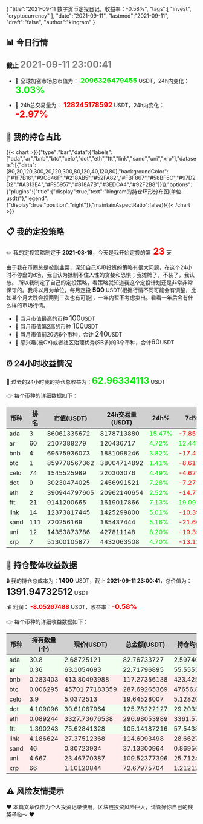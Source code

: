 {
  "title":"2021-09-11 数字货币定投日记，收益率：-0.58%",
  "tags":[
    "invest",
    "cryptocurrency"
  ],
  "date":"2021-09-11",
  "lastmod":"2021-09-11",
  "draft":"false",
  "author":"kingram"
}

##  📊 今日行情
### 截止 <font color=grey size=5 >**2021-09-11 23:00:41**</font>
- 🍖 全球加密市场总市值为：<font color=#00EC00 size=4 > **2096326479455**</font> USDT，24h内变化：<font color=#00EC00 size=5 > **3.03%**</font>

- 🍤 24h总交易量为：<font color=#FF0000 size=4 > **128245178592**</font> USDT，24h内变化：<font color=#FF0000 size=5 > **-2.97%**</font>

## 🎨 我的持仓占比
   {{< chart >}}{"type":"bar","data":{"labels":["ada","ar","bnb","btc","celo","dot","eth","ftt","link","sand","uni","xrp"],"datasets":[{"data":[80,20,120,300,20,120,300,80,120,40,120,80],"backgroundColor":["#1F7B16","#9C846F","#218AB5","#52FA82","#FBF867","#58BF5C","#97D2D2","#A313E4","#F95957","#818A7B","#3EDCA4","#92F2B8"]}]},"options":{"plugins":{"title":{"display":true,"text":"kingram的持仓环形分布图(单位：usdt)"},"legend":{"display":true,"position":"right"}},"maintainAspectRatio":false}}{{< /chart >}}

## 📋 我的定投策略
 ✏️ 我的定投策略制定于 **2021-08-19**，今天是我开始定投的第<font color=#FF0000 size=5 > **23**</font> 天

<div>由于我在币圈总是被割韭菜，深知自己XJB投资的策略有很大问题，在这个24小时不停盘的d场，我自认为抵制不住人性的贪婪和恐惧；我摊牌了，不装了，我认怂。
所以我制定了自己的定投策略，看策略就知道我这个定投计划还是非常非常保守的。我将以月为单位，每月定投 <font size=3 ><strong> 500 </strong></font> USDT(根据行情不同可能会有调整，比如某个月大跌会投两到三次也有可能)，一年内暂不考虑卖出。看看一年后会有什么样的市场行情。</div>

- 🥇 当月市值最高的币种 <font size=4 >100</font>USDT
- 🥈 当月市值第2高的币种 <font size=4 >100</font>USDT
- 🥉 当月市值前20选6个币种，合计 <font size=4 >240</font>USDT
- 🏅 感兴趣(被CX)或者社区治理优秀(SB多)的3个币种，合计<font size=4 >60</font>USDT

## ⏰ 24小时收益情况
📌 过去的24小时我的持仓总收益为：<font color=#00EC00 size=5 >**62.96334113**</font> USDT

👉 每个币种的详细数据如下：
<table>
    <thead><tr bgcolor="#d0d0d0" ><th>币种</th><th>排名</th><th>市值(USDT)</th><th>24h交易量(USDT)</th><th>24h%</th><th>7d%</th><th>24h收益</th></tr></thead>
    <tbody>
    <tr>
        <td bgcolor=#F0FFF0>ada</td>
        <td bgcolor=#F0FFF0>3</td>
        <td bgcolor=#F0FFF0>86061335672</td>
        <td bgcolor=#F0FFF0>8178713880</td>
        <td bgcolor=#F0FFF0><font color=#00EC00>15.47%</font></td>
        <td bgcolor=#F0FFF0><font color=#FF0000>-7.85%</font></td>
        <td bgcolor=#F0FFF0><font color=#00EC00 size=3 ><strong>11.08879092</strong></font></td>
    </tr>
    <tr>
        <td bgcolor=#F0FFF0>ar</td>
        <td bgcolor=#F0FFF0>60</td>
        <td bgcolor=#F0FFF0>2107388279</td>
        <td bgcolor=#F0FFF0>120436717</td>
        <td bgcolor=#F0FFF0><font color=#00EC00>4.72%</font></td>
        <td bgcolor=#F0FFF0><font color=#00EC00>12.44%</font></td>
        <td bgcolor=#F0FFF0><font color=#00EC00 size=3 ><strong>1.02334583</strong></font></td>
    </tr>
    <tr>
        <td bgcolor=#F0FFF0>bnb</td>
        <td bgcolor=#F0FFF0>4</td>
        <td bgcolor=#F0FFF0>69575936073</td>
        <td bgcolor=#F0FFF0>1881098246</td>
        <td bgcolor=#F0FFF0><font color=#00EC00>3.82%</font></td>
        <td bgcolor=#F0FFF0><font color=#FF0000>-17.41%</font></td>
        <td bgcolor=#F0FFF0><font color=#00EC00 size=3 ><strong>4.31662541</strong></font></td>
    </tr>
    <tr>
        <td bgcolor=#F0FFF0>btc</td>
        <td bgcolor=#F0FFF0>1</td>
        <td bgcolor=#F0FFF0>859778567362</td>
        <td bgcolor=#F0FFF0>38004714892</td>
        <td bgcolor=#F0FFF0><font color=#00EC00>1.41%</font></td>
        <td bgcolor=#F0FFF0><font color=#FF0000>-8.61%</font></td>
        <td bgcolor=#F0FFF0><font color=#00EC00 size=3 ><strong>3.99298819</strong></font></td>
    </tr>
    <tr>
        <td bgcolor=#F0FFF0>celo</td>
        <td bgcolor=#F0FFF0>74</td>
        <td bgcolor=#F0FFF0>1545525989</td>
        <td bgcolor=#F0FFF0>220303076</td>
        <td bgcolor=#F0FFF0><font color=#00EC00>4.49%</font></td>
        <td bgcolor=#F0FFF0><font color=#FF0000>-4.62%</font></td>
        <td bgcolor=#F0FFF0><font color=#00EC00 size=3 ><strong>0.8443358</strong></font></td>
    </tr>
    <tr>
        <td bgcolor=#F0FFF0>dot</td>
        <td bgcolor=#F0FFF0>9</td>
        <td bgcolor=#F0FFF0>30230474025</td>
        <td bgcolor=#F0FFF0>2456991521</td>
        <td bgcolor=#F0FFF0><font color=#00EC00>7.28%</font></td>
        <td bgcolor=#F0FFF0><font color=#FF0000>-7.27%</font></td>
        <td bgcolor=#F0FFF0><font color=#00EC00 size=3 ><strong>8.5326597</strong></font></td>
    </tr>
    <tr>
        <td bgcolor=#F0FFF0>eth</td>
        <td bgcolor=#F0FFF0>2</td>
        <td bgcolor=#F0FFF0>390944797605</td>
        <td bgcolor=#F0FFF0>20962140654</td>
        <td bgcolor=#F0FFF0><font color=#00EC00>2.52%</font></td>
        <td bgcolor=#F0FFF0><font color=#FF0000>-14.77%</font></td>
        <td bgcolor=#F0FFF0><font color=#00EC00 size=3 ><strong>7.30634603</strong></font></td>
    </tr>
    <tr>
        <td bgcolor=#F0FFF0>ftt</td>
        <td bgcolor=#F0FFF0>21</td>
        <td bgcolor=#F0FFF0>9141200665</td>
        <td bgcolor=#F0FFF0>1619017866</td>
        <td bgcolor=#F0FFF0><font color=#00EC00>7.13%</font></td>
        <td bgcolor=#F0FFF0><font color=#00EC00>19.09%</font></td>
        <td bgcolor=#F0FFF0><font color=#00EC00 size=3 ><strong>7.00104652</strong></font></td>
    </tr>
    <tr>
        <td bgcolor=#F0FFF0>link</td>
        <td bgcolor=#F0FFF0>14</td>
        <td bgcolor=#F0FFF0>12373817445</td>
        <td bgcolor=#F0FFF0>1425299800</td>
        <td bgcolor=#F0FFF0><font color=#00EC00>5.01%</font></td>
        <td bgcolor=#F0FFF0><font color=#FF0000>-10.39%</font></td>
        <td bgcolor=#F0FFF0><font color=#00EC00 size=3 ><strong>5.46749473</strong></font></td>
    </tr>
    <tr>
        <td bgcolor=#F0FFF0>sand</td>
        <td bgcolor=#F0FFF0>111</td>
        <td bgcolor=#F0FFF0>720256169</td>
        <td bgcolor=#F0FFF0>185437444</td>
        <td bgcolor=#F0FFF0><font color=#00EC00>5.16%</font></td>
        <td bgcolor=#F0FFF0><font color=#FF0000>-21.66%</font></td>
        <td bgcolor=#F0FFF0><font color=#00EC00 size=3 ><strong>1.82208399</strong></font></td>
    </tr>
    <tr>
        <td bgcolor=#F0FFF0>uni</td>
        <td bgcolor=#F0FFF0>12</td>
        <td bgcolor=#F0FFF0>14353873786</td>
        <td bgcolor=#F0FFF0>427811148</td>
        <td bgcolor=#F0FFF0><font color=#00EC00>8.20%</font></td>
        <td bgcolor=#F0FFF0><font color=#FF0000>-19.35%</font></td>
        <td bgcolor=#F0FFF0><font color=#00EC00 size=3 ><strong>8.30424868</strong></font></td>
    </tr>
    <tr>
        <td bgcolor=#F0FFF0>xrp</td>
        <td bgcolor=#F0FFF0>7</td>
        <td bgcolor=#F0FFF0>51300105877</td>
        <td bgcolor=#F0FFF0>4432063508</td>
        <td bgcolor=#F0FFF0><font color=#00EC00>4.70%</font></td>
        <td bgcolor=#F0FFF0><font color=#FF0000>-13.12%</font></td>
        <td bgcolor=#F0FFF0><font color=#00EC00 size=3 ><strong>3.26337533</strong></font></td>
    </tr>
    </tbody>
</table>

## 🎯 持仓整体收益数据

🔒 我的持仓总成本为：<font size=3 >**1400**</font> USDT，截止 **2021-09-11 23:00:41**，总价值为：<font  size=5 >**1391.94732512**</font> USDT

💰 利润： <font color=#FF0000 size=3 >**-8.05267488**</font> USDT，收益率：<font color=#FF0000 size=4 >**-0.58%**</font>

👉 每个币种的详细收益数据如下：

<table>
    <thead><tr bgcolor="#d0d0d0" ><th>币种</th><th>持有数量(个)</th><th>现价(USDT)</th><th>总金额(USDT)</th><th>持仓均价(USDT)</th><th>成本(USDT)</th><th>利润(USDT)</th><th>收益率</th></tr></thead>
    <tbody>
    <tr>
        <td bgcolor=#F0FFF0>ada</td>
        <td bgcolor=#F0FFF0>30.8</td>
        <td bgcolor=#F0FFF0>2.68725121</td>
        <td bgcolor=#F0FFF0>82.76733727</td>
        <td bgcolor=#F0FFF0>2.5974026</td>
        <td bgcolor=#F0FFF0>80</td>
        <td bgcolor=#F0FFF0>2.76733727</td>
        <td bgcolor=#F0FFF0><font color=#00EC00 size=3 ><strong>3.46%</strong></font></td>
    </tr>
    <tr>
        <td bgcolor=#F0FFF0>ar</td>
        <td bgcolor=#F0FFF0>0.36</td>
        <td bgcolor=#F0FFF0>63.1054693</td>
        <td bgcolor=#F0FFF0>22.71796895</td>
        <td bgcolor=#F0FFF0>55.55555556</td>
        <td bgcolor=#F0FFF0>20</td>
        <td bgcolor=#F0FFF0>2.71796895</td>
        <td bgcolor=#F0FFF0><font color=#00EC00 size=3 ><strong>13.59%</strong></font></td>
    </tr>
    <tr>
        <td bgcolor=#FFECEC>bnb</td>
        <td bgcolor=#FFECEC>0.283403</td>
        <td bgcolor=#FFECEC>413.80493988</td>
        <td bgcolor=#FFECEC>117.27356138</td>
        <td bgcolor=#FFECEC>423.42529896</td>
        <td bgcolor=#FFECEC>120</td>
        <td bgcolor=#FFECEC>-2.72643862</td>
        <td bgcolor=#FFECEC><font color=#FF0000 size=3 ><strong>-2.27%</strong></font></td>
    </tr>
    <tr>
        <td bgcolor=#FFECEC>btc</td>
        <td bgcolor=#FFECEC>0.006295</td>
        <td bgcolor=#FFECEC>45701.77183359</td>
        <td bgcolor=#FFECEC>287.69265369</td>
        <td bgcolor=#FFECEC>47656.87053217</td>
        <td bgcolor=#FFECEC>300</td>
        <td bgcolor=#FFECEC>-12.30734631</td>
        <td bgcolor=#FFECEC><font color=#FF0000 size=3 ><strong>-4.10%</strong></font></td>
    </tr>
    <tr>
        <td bgcolor=#FFECEC>celo</td>
        <td bgcolor=#FFECEC>3.9</td>
        <td bgcolor=#FFECEC>5.0372513</td>
        <td bgcolor=#FFECEC>19.64528007</td>
        <td bgcolor=#FFECEC>5.12820513</td>
        <td bgcolor=#FFECEC>20</td>
        <td bgcolor=#FFECEC>-0.35471993</td>
        <td bgcolor=#FFECEC><font color=#FF0000 size=3 ><strong>-1.77%</strong></font></td>
    </tr>
    <tr>
        <td bgcolor=#F0FFF0>dot</td>
        <td bgcolor=#F0FFF0>4.109096</td>
        <td bgcolor=#F0FFF0>30.61067964</td>
        <td bgcolor=#F0FFF0>125.78222127</td>
        <td bgcolor=#F0FFF0>29.20350364</td>
        <td bgcolor=#F0FFF0>120</td>
        <td bgcolor=#F0FFF0>5.78222127</td>
        <td bgcolor=#F0FFF0><font color=#00EC00 size=3 ><strong>4.82%</strong></font></td>
    </tr>
    <tr>
        <td bgcolor=#FFECEC>eth</td>
        <td bgcolor=#FFECEC>0.089244</td>
        <td bgcolor=#FFECEC>3327.73676538</td>
        <td bgcolor=#FFECEC>296.98053989</td>
        <td bgcolor=#FFECEC>3361.57052575</td>
        <td bgcolor=#FFECEC>300</td>
        <td bgcolor=#FFECEC>-3.01946011</td>
        <td bgcolor=#FFECEC><font color=#FF0000 size=3 ><strong>-1.01%</strong></font></td>
    </tr>
    <tr>
        <td bgcolor=#F0FFF0>ftt</td>
        <td bgcolor=#F0FFF0>1.390243</td>
        <td bgcolor=#F0FFF0>75.62841328</td>
        <td bgcolor=#F0FFF0>105.14187216</td>
        <td bgcolor=#F0FFF0>57.543897</td>
        <td bgcolor=#F0FFF0>80</td>
        <td bgcolor=#F0FFF0>25.14187216</td>
        <td bgcolor=#F0FFF0><font color=#00EC00 size=3 ><strong>31.43%</strong></font></td>
    </tr>
    <tr>
        <td bgcolor=#FFECEC>link</td>
        <td bgcolor=#FFECEC>4.186624</td>
        <td bgcolor=#FFECEC>27.37512368</td>
        <td bgcolor=#FFECEC>114.6093498</td>
        <td bgcolor=#FFECEC>28.66271249</td>
        <td bgcolor=#FFECEC>120</td>
        <td bgcolor=#FFECEC>-5.3906502</td>
        <td bgcolor=#FFECEC><font color=#FF0000 size=3 ><strong>-4.49%</strong></font></td>
    </tr>
    <tr>
        <td bgcolor=#FFECEC>sand</td>
        <td bgcolor=#FFECEC>46</td>
        <td bgcolor=#FFECEC>0.80723934</td>
        <td bgcolor=#FFECEC>37.13300964</td>
        <td bgcolor=#FFECEC>0.86956522</td>
        <td bgcolor=#FFECEC>40</td>
        <td bgcolor=#FFECEC>-2.86699036</td>
        <td bgcolor=#FFECEC><font color=#FF0000 size=3 ><strong>-7.17%</strong></font></td>
    </tr>
    <tr>
        <td bgcolor=#FFECEC>uni</td>
        <td bgcolor=#FFECEC>4.667</td>
        <td bgcolor=#FFECEC>23.46770387</td>
        <td bgcolor=#FFECEC>109.52377396</td>
        <td bgcolor=#FFECEC>25.71244911</td>
        <td bgcolor=#FFECEC>120</td>
        <td bgcolor=#FFECEC>-10.47622604</td>
        <td bgcolor=#FFECEC><font color=#FF0000 size=3 ><strong>-8.73%</strong></font></td>
    </tr>
    <tr>
        <td bgcolor=#FFECEC>xrp</td>
        <td bgcolor=#FFECEC>66</td>
        <td bgcolor=#FFECEC>1.10120844</td>
        <td bgcolor=#FFECEC>72.67975704</td>
        <td bgcolor=#FFECEC>1.21212121</td>
        <td bgcolor=#FFECEC>80</td>
        <td bgcolor=#FFECEC>-7.32024296</td>
        <td bgcolor=#FFECEC><font color=#FF0000 size=3 ><strong>-9.15%</strong></font></td>
    </tr>
    </tbody>
</table>

## ⚠️ 风险友情提示
❤️ 本篇文章仅作为个人投资记录使用，区块链投资风险巨大，请管好你自己的钱袋子呦～ ❤️